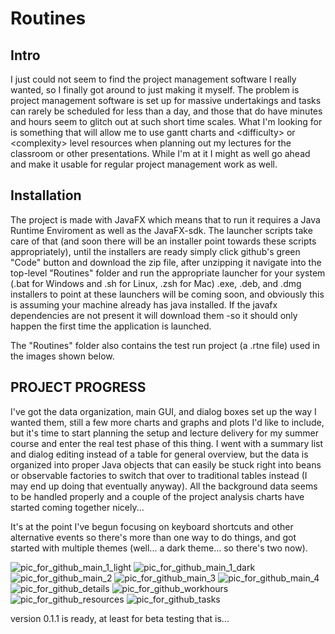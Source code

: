 # Routines

<h2>Intro</h2>

I just could not seem to find the project management software I really wanted, so I finally got around to just making it myself. The problem is project management software is set up for massive undertakings and tasks can rarely be scheduled for less than a day, and those that do have minutes and hours seem to glitch out at such short time scales. What I'm looking for is something that will allow me to use gantt charts and \<difficulty\> or \<complexity\> level resources when planning out my lectures for the classroom or other presentations. While I'm at it I might as well go ahead and make it usable for regular project management work as well.

<h2>Installation</h2>
The project is made with JavaFX which means that to run it requires a Java Runtime Enviroment as well as the JavaFX-sdk. The launcher scripts take care of that (and soon there will be an installer point towards these scripts appropriately), until the installers are ready simply click github's green "Code" button and download the zip file, after unzipping it navigate into the top-level "Routines" folder and run the appropriate launcher for your system (.bat for Windows and .sh for Linux, .zsh for Mac) .exe, .deb, and .dmg installers to point at these launchers will be coming soon, and obviously this is assuming your machine already has java installed. If the javafx dependencies are not present it will download them -so it should only happen the first time the application is launched.

The "Routines" folder also contains the test run project (a .rtne file) used in the images shown below.



<h2>PROJECT PROGRESS</h2>

I've got the data organization, main GUI, and dialog boxes set up the way I wanted them, still a few more charts and graphs and plots I'd like to include, but it's time to start planning the setup and lecture delivery for my summer course and enter the real test phase of this thing. I went with a summary list and dialog editing instead of a table for general overview, but the data is organized into proper Java objects that can easily be stuck right into beans or observable factories to switch that over to traditional tables instead (I may end up doing that eventually anyway). All the background data seems to be handled properly and a couple of the project analysis charts have started coming together nicely...

It's at the point I've begun focusing on keyboard shortcuts and other alternative events so there's more than one way to do things, and got started with multiple themes (well... a dark theme... so there's two now).


![pic_for_github_main_1_light](https://user-images.githubusercontent.com/50467171/119764139-e01bb100-be7e-11eb-8525-0ddba7505f1c.jpg)
![pic_for_github_main_1_dark](https://user-images.githubusercontent.com/50467171/119764136-df831a80-be7e-11eb-80c9-f159df9cafc9.jpg)
![pic_for_github_main_2](https://user-images.githubusercontent.com/50467171/119281557-274a3d80-bc04-11eb-875b-ea3e4c539bb2.jpg)
![pic_for_github_main_3](https://user-images.githubusercontent.com/50467171/119281568-29140100-bc04-11eb-909d-1691f7523493.jpg)
![pic_for_github_main_4](https://user-images.githubusercontent.com/50467171/119579655-e16cb100-bd8c-11eb-86bb-6e7e789ff93e.jpg)
![pic_for_github_details](https://user-images.githubusercontent.com/50467171/119281563-287b6a80-bc04-11eb-9739-f92be5e206d6.jpg)
![pic_for_github_workhours](https://user-images.githubusercontent.com/50467171/119281565-287b6a80-bc04-11eb-85d5-c9c593d6fbfb.jpg)
![pic_for_github_resources](https://user-images.githubusercontent.com/50467171/119281561-287b6a80-bc04-11eb-92b0-9f784b1d5749.jpg)
![pic_for_github_tasks](https://user-images.githubusercontent.com/50467171/119281562-287b6a80-bc04-11eb-88ad-b71b16246d8a.jpg)




version 0.1.1 is ready, at least for beta testing that is...

